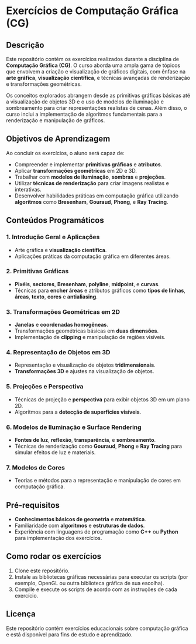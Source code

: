 # Exercícios de Computação Gráfica (CG)

## Descrição

Este repositório contém os exercícios realizados durante a disciplina de **Computação Gráfica (CG)**. O curso aborda uma ampla gama de tópicos que envolvem a criação e visualização de gráficos digitais, com ênfase na **arte gráfica**, **visualização científica**, e técnicas avançadas de renderização e transformações geométricas.

Os conceitos explorados abrangem desde as primitivas gráficas básicas até a visualização de objetos 3D e o uso de modelos de iluminação e sombreamento para criar representações realistas de cenas. Além disso, o curso inclui a implementação de algoritmos fundamentais para a renderização e manipulação de gráficos.

## Objetivos de Aprendizagem

Ao concluir os exercícios, o aluno será capaz de:
- Compreender e implementar **primitivas gráficas** e **atributos**.
- Aplicar **transformações geométricas** em 2D e 3D.
- Trabalhar com **modelos de iluminação**, **sombras** e **projeções**.
- Utilizar **técnicas de renderização** para criar imagens realistas e interativas.
- Desenvolver habilidades práticas em computação gráfica utilizando **algoritmos** como **Bresenham**, **Gouraud**, **Phong**, e **Ray Tracing**.

## Conteúdos Programáticos

### 1. **Introdução Geral e Aplicações**
- Arte gráfica e **visualização científica**.
- Aplicações práticas da computação gráfica em diferentes áreas.

### 2. **Primitivas Gráficas**
- **Pixéis**, **sectores**, **Bresenham**, **polyline**, **midpoint**, e **curvas**.
- Técnicas para **encher áreas** e atributos gráficos como **tipos de linhas**, **áreas**, **texto**, **cores** e **antialiasing**.

### 3. **Transformações Geométricas em 2D**
- **Janelas** e **coordenadas homogêneas**.
- Transformações geométricas básicas em **duas dimensões**.
- Implementação de **clipping** e manipulação de regiões visíveis.

### 4. **Representação de Objetos em 3D**
- Representação e visualização de objetos **tridimensionais**.
- **Transformações 3D** e ajustes na visualização de objetos.

### 5. **Projeções e Perspectiva**
- Técnicas de projeção e **perspectiva** para exibir objetos 3D em um plano 2D.
- Algoritmos para a **detecção de superfícies visíveis**.

### 6. **Modelos de Iluminação e Surface Rendering**
- **Fontes de luz**, **reflexão**, **transparência**, e **sombreamento**.
- Técnicas de renderização como **Gouraud**, **Phong** e **Ray Tracing** para simular efeitos de luz e materiais.

### 7. **Modelos de Cores**
- Teorias e métodos para a representação e manipulação de cores em computação gráfica.
  
## Pré-requisitos

- **Conhecimentos básicos de geometria** e **matemática**.
- Familiaridade com **algoritmos** e **estruturas de dados**.
- Experiência com linguagens de programação como **C++** ou **Python** para implementação dos exercícios.

## Como rodar os exercícios

1. Clone este repositório.
2. Instale as bibliotecas gráficas necessárias para executar os scripts (por exemplo, OpenGL ou outra biblioteca gráfica de sua escolha).
3. Compile e execute os scripts de acordo com as instruções de cada exercício.

## Licença

Este repositório contém exercícios educacionais sobre computação gráfica e está disponível para fins de estudo e aprendizado.

